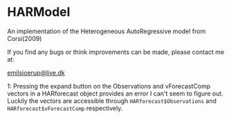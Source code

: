# HARModel

An implementation of the Heterogeneous AutoRegressive model from Corsi(2009)

If you find any bugs or think improvements can be made, please contact me at:

emilsjoerup@live.dk


1: Pressing the expand button on the Observations and vForecastComp vectors in a HARforecast object provides an error I can't seem to figure out. Luckily the vectors are accessible through `HARforecast$Observations` and `HARforecast$vForecastComp` respectively.

